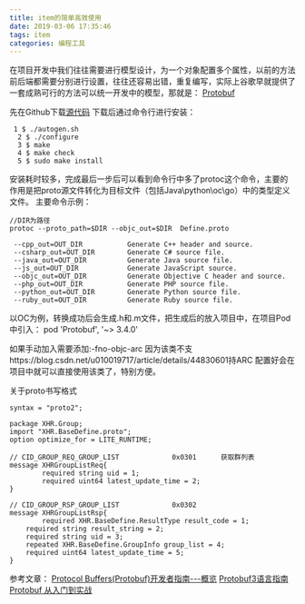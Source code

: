 ```yaml
---
title: item的简单高效使用
date: 2019-03-06 17:35:46
tags: item
categories: 编程工具
---
```


在项目开发中我们往往需要进行模型设计，为一个对象配置多个属性，以前的方法前后端都需要分别进行设置，往往还容易出错，重复编写，实际上谷歌早就提供了一套成熟可行的方法可以统一开发中的模型，那就是：
[Protobuf](https://developers.google.com/protocol-buffers/docs/proto?hl=zh-cn)

先在Github下载[源代码](https://github.com/protocolbuffers/protobuf)
下载后通过命令行进行安装：
    
     1 $ ./autogen.sh
      2 $ ./configure
      3 $ make
      4 $ make check
      5 $ sudo make install

安装耗时较多，完成最后一步后可以看到命令行中多了protoc这个命令，主要的作用是把proto源文件转化为目标文件（包括Java\python\oc\go）中的类型定义文件。
主要命令示例：
    
    //DIR为路径
    protoc --proto_path=$DIR --objc_out=$DIR  Define.proto
    
     --cpp_out=OUT_DIR           Generate C++ header and source.
     --csharp_out=OUT_DIR        Generate C# source file.
     --java_out=OUT_DIR          Generate Java source file.
     --js_out=OUT_DIR            Generate JavaScript source.
     --objc_out=OUT_DIR          Generate Objective C header and source.
     --php_out=OUT_DIR           Generate PHP source file.
     --python_out=OUT_DIR        Generate Python source file.
     --ruby_out=OUT_DIR          Generate Ruby source file.

以OC为例，转换成功后会生成.h和.m文件，把生成后的放入项目中，在项目Pod中引入：
  pod 'Protobuf', '~> 3.4.0'

如果手动加入需要添加:-fno-objc-arc  因为该类不支https://blog.csdn.net/u010019717/article/details/44830601持ARC
配置好会在项目中就可以直接使用该类了，特别方便。

关于proto书写格式
    
    syntax = "proto2";
    
    package XHR.Group;
    import "XHR.BaseDefine.proto";
    option optimize_for = LITE_RUNTIME;
    
    // CID_GROUP_REQ_GROUP_LIST             0x0301      获取群列表
    message XHRGroupListReq{
        	required string uid = 1;
        	required uint64 latest_update_time = 2;
    }
    
    // CID_GROUP_RSP_GROUP_LIST             0x0302   
    message XHRGroupListRsp{
    	    required XHR.BaseDefine.ResultType result_code = 1;
        required string result_string = 2;
        required string uid = 3;
        repeated XHR.BaseDefine.GroupInfo group_list = 4;
        required uint64 latest_update_time = 5;
    }

参考文章：
[Protocol Buffers(Protobuf)开发者指南---概览](https://blog.csdn.net/u010019717/article/details/44830573)
[Protobuf3语言指南](https://blog.csdn.net/u011518120/article/details/54604615#JSONMapping)
 [Protobuf 从入门到实战](https://www.cnblogs.com/NeilZhang/p/8410589.html)